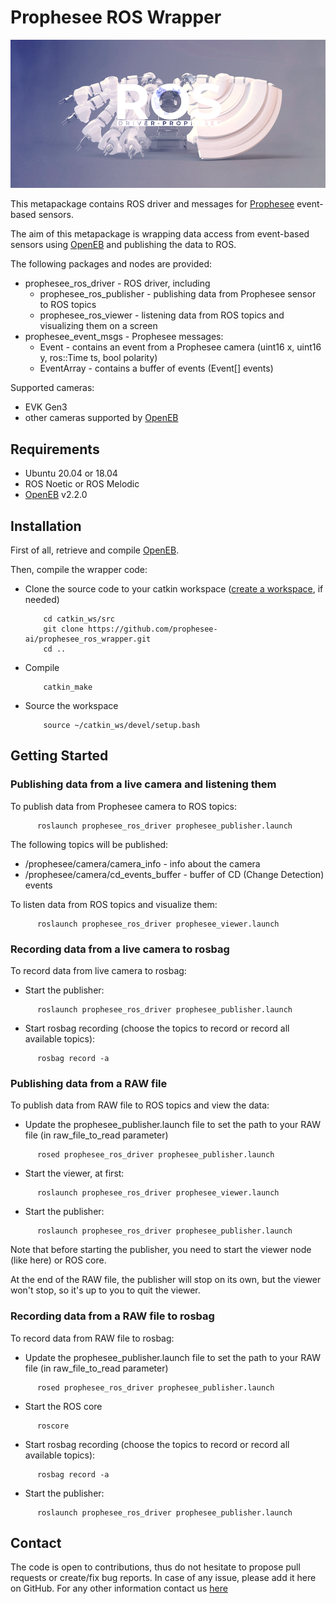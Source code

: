 # Prophesee ROS Wrapper

![Event-based vision by Prophesee](event-based_vision_PROPHESEE.png)

This metapackage contains ROS driver and messages for [Prophesee](https://www.prophesee.ai) event-based sensors.

The aim of this metapackage is wrapping data access from event-based sensors using [OpenEB](https://github.com/prophesee-ai/openeb) and publishing the data to ROS.

The following packages and nodes are provided:
  * prophesee_ros_driver - ROS driver, including
    * prophesee_ros_publisher - publishing data from Prophesee sensor to ROS topics
    * prophesee_ros_viewer - listening data from ROS topics and visualizing them on a screen
  * prophesee_event_msgs - Prophesee messages:
    * Event - contains an event from a Prophesee camera (uint16 x, uint16 y, ros::Time ts, bool polarity)
    * EventArray - contains a buffer of events (Event[] events)

Supported cameras:
  * EVK Gen3
  * other cameras supported by [OpenEB](https://github.com/prophesee-ai/openeb)

## Requirements

  * Ubuntu 20.04 or 18.04
  * ROS Noetic or ROS Melodic
  * [OpenEB](https://github.com/prophesee-ai/openeb) v2.2.0

## Installation

First of all, retrieve and compile [OpenEB](https://github.com/prophesee-ai/openeb).

Then, compile the wrapper code:

  * Clone the source code to your catkin workspace ([create a workspace](http://wiki.ros.org/catkin/Tutorials/create_a_workspace), if needed)

    ```
        cd catkin_ws/src
        git clone https://github.com/prophesee-ai/prophesee_ros_wrapper.git
        cd ..
    ```

  * Compile

    ```
        catkin_make
    ```

  * Source the workspace

    ```
        source ~/catkin_ws/devel/setup.bash
    ```
  
  

## Getting Started
  
### Publishing data from a live camera and listening them 

To publish data from Prophesee camera to ROS topics:

  ```
        roslaunch prophesee_ros_driver prophesee_publisher.launch
  ```

The following topics will be published:
  * /prophesee/camera/camera_info - info about the camera
  * /prophesee/camera/cd_events_buffer - buffer of CD (Change Detection) events

To listen data from ROS topics and visualize them:

  ```
        roslaunch prophesee_ros_driver prophesee_viewer.launch
  ```

### Recording data from a live camera to rosbag

To record data from live camera to rosbag:
  * Start the publisher:

  ```
        roslaunch prophesee_ros_driver prophesee_publisher.launch
  ```

  * Start rosbag recording (choose the topics to record or record all available topics):

  ```
        rosbag record -a
  ```

### Publishing data from a RAW file

To publish data from RAW file to ROS topics and view the data:
  * Update the prophesee_publisher.launch file to set the path to your RAW file (in raw_file_to_read parameter)

  ```
        rosed prophesee_ros_driver prophesee_publisher.launch
  ```

  * Start the viewer, at first:

  ```
        roslaunch prophesee_ros_driver prophesee_viewer.launch
  ```

  * Start the publisher:

  ```
        roslaunch prophesee_ros_driver prophesee_publisher.launch
  ```

Note that before starting the publisher, you need to start the viewer node (like here) or ROS core.

At the end of the RAW file, the publisher will stop on its own, but the viewer won't stop, so it's up to you to quit the viewer.

### Recording data from a RAW file to rosbag

To record data from RAW file to rosbag:
  * Update the prophesee_publisher.launch file to set the path to your RAW file (in raw_file_to_read parameter)

  ```
        rosed prophesee_ros_driver prophesee_publisher.launch
  ```

  * Start the ROS core

  ```
        roscore
  ```

  * Start rosbag recording (choose the topics to record or record all available topics):

  ```
        rosbag record -a
  ```

  * Start the publisher:

  ```
        roslaunch prophesee_ros_driver prophesee_publisher.launch
  ```

## Contact
The code is open to contributions, thus do not hesitate to propose pull requests or create/fix bug reports.
In case of any issue, please add it here on GitHub. 
For any other information contact us [here](https://www.prophesee.ai/contact-us/) 

